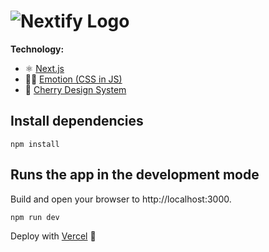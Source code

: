 
# ![Nextify Logo](https://nextify.s3-eu-west-1.amazonaws.com/img/nextify-repository-logo.svg#0)
**Technology:**
- ⚛ [Next.js](https://nextjs.org/)
- 👩‍🎤 [Emotion (CSS in JS)](https://emotion.sh/)
- 🍒 [Cherry Design System](https://cherry.design)
## Install dependencies
```
npm install
```

## Runs the app in the development mode
Build and open your browser to http://localhost:3000.
```
npm run dev
```

Deploy with [Vercel](https://vercel.com/) 🚀
